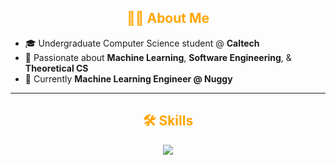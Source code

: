 <h2 align="center"><span style="color: orange;">👨‍💻 About Me</span></h2>

- 🎓 Undergraduate Computer Science student @ **Caltech**  
- 🔬 Passionate about **Machine Learning**, **Software Engineering**, & **Theoretical CS**  
- 🚀 Currently **Machine Learning Engineer @ Nuggy**  

---

<h2 align="center"><span style="color: orange;">🛠️ Skills</span></h2>

<p align="center">
  <img src="https://skillicons.dev/icons?i=python,r,java,js,c,cpp,html,css" />
</p>



